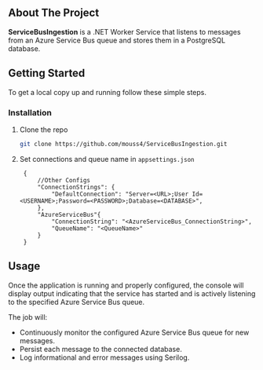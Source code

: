 
<!-- ABOUT THE PROJECT -->
## About The Project

**ServiceBusIngestion** is a .NET Worker Service that listens to messages from an Azure Service Bus queue and stores them in a PostgreSQL database.


<!-- GETTING STARTED -->
## Getting Started

To get a local copy up and running follow these simple steps.

### Installation

1. Clone the repo
   ```sh
   git clone https://github.com/mouss4/ServiceBusIngestion.git
   ```
2. Set connections and queue name in `appsettings.json`
   ```JS
    {
        //Other Configs
        "ConnectionStrings": {
            "DefaultConnection": "Server=<URL>;User Id=<USERNAME>;Password=<PASSWORD>;Database=<DATABASE>",
        },
        "AzureServiceBus"{
            "ConnectionString": "<AzureServiceBus_ConnectionString>",
            "QueueName": "<QueueName>"
        }
    }
   ```

<!-- USAGE EXAMPLES -->
## Usage

Once the application is running and properly configured, the console will display output indicating that the service has started and is actively listening to the specified Azure Service Bus queue.

The job will:

- Continuously monitor the configured Azure Service Bus queue for new messages.
- Persist each message to the connected database.
- Log informational and error messages using Serilog.